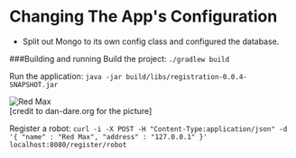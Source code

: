 Changing The App's Configuration
===
* Split out Mongo to its own config class and configured the database.

###Building and running
Build the project:
`./gradlew build`

Run the application:
`java -jar build/libs/registration-0.0.4-SNAPSHOT.jar`

![Red Max](http://www.dan-dare.org/Dan%20FRD/CrimsonHaybailerAni.gif)   
[credit to dan-dare.org for the picture]


Register a robot:
`curl -i -X POST -H "Content-Type:application/json" -d '{ "name" : "Red Max", "address" : "127.0.0.1" }' localhost:8080/register/robot`
